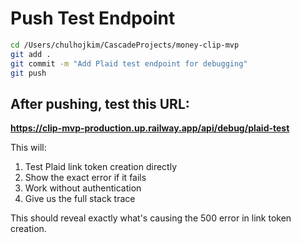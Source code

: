# Push Test Endpoint

```bash
cd /Users/chulhojkim/CascadeProjects/money-clip-mvp
git add .
git commit -m "Add Plaid test endpoint for debugging"
git push
```

## After pushing, test this URL:
**https://clip-mvp-production.up.railway.app/api/debug/plaid-test**

This will:
1. Test Plaid link token creation directly
2. Show the exact error if it fails
3. Work without authentication
4. Give us the full stack trace

This should reveal exactly what's causing the 500 error in link token creation.